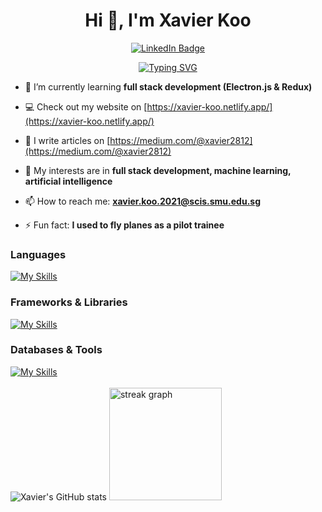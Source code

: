 <div align="center">
  <h1 align="center">Hi 👋, I'm Xavier Koo</h1>
 <div id="badges">
  <a href="https://www.linkedin.com/in/chong-jie-mi/">
    <img src="https://img.shields.io/badge/LinkedIn-blue?style=for-the-badge&logo=linkedin&logoColor=white" alt="LinkedIn Badge"/>
  </a>
</div>

[![Typing SVG](https://readme-typing-svg.herokuapp.com?center=true&lines=Aspiring+Software+Engineer;SMU+Information+Systems+Student)](https://git.io/typing-svg)
</div>

- 🌱 I’m currently learning **full stack development (Electron.js & Redux)**

- 💻 Check out my website on [https://xavier-koo.netlify.app/](https://xavier-koo.netlify.app/)

- 📝 I write articles on [https://medium.com/@xavier2812](https://medium.com/@xavier2812)

- 🔭 My interests are in **full stack development, machine learning, artificial intelligence**

- 📫 How to reach me: **xavier.koo.2021@scis.smu.edu.sg**

- ⚡ Fun fact: **I used to fly planes as a pilot trainee**

### Languages 
[![My Skills](https://skillicons.dev/icons?i=html,css,sass,js,py,java)](https://skillicons.dev)

### Frameworks & Libraries
[![My Skills](https://skillicons.dev/icons?i=bootstrap,react,vue,nodejs,express,electron,jest,spring)](https://skillicons.dev)

### Databases & Tools
[![My Skills](https://skillicons.dev/icons?i=mongodb,mysql,docker,git,github,rabbitmq,vite,heroku,netlify,figma)](https://skillicons.dev)
<br />  <br />
![Xavier's GitHub stats](https://github-readme-stats.vercel.app/api?username=xavierkoo&show_icons=true&&theme=buefy&locale=en&count_private=true)
<img src="https://streak-stats.demolab.com?user=xavierkoo&locale=en&mode=weekly&theme=buefyla&hide_border=false&border_radius=6&order=3" height="180" alt="streak graph"  />
